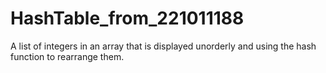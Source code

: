 # HashTable_from_221011188
A list of integers in an array that is displayed unorderly and using the hash function to rearrange them.
